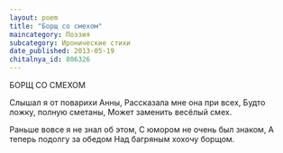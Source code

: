 ```yaml
---
layout: poem
title: "Борщ со смехом"
maincategory: Поэзия
subcategory: Иронические стихи
date_published: 2013-05-19
chitalnya_id: 806326
---
```




БОРЩ СО СМЕХОМ

Слышал я от поварихи Анны,
Рассказала мне она при всех,
Будто ложку, полную сметаны,
Может заменить весёлый смех.

Раньше вовсе я не знал об этом,
С юмором не очень был знаком,
А теперь подолгу за обедом
Над багряным хохочу борщом.






